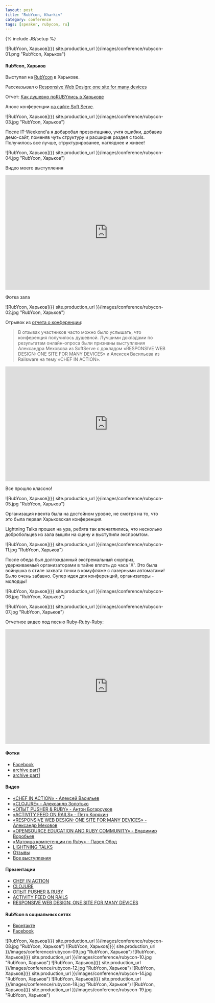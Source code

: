 ```yaml
---
layout: post
title: "RubYcon, Kharkiv"
category: conference
tags: [speaker, rubycon, ru]
---
```

{% include JB/setup %}




![RubYcon, Харьков]({{ site.production_url }}/images/conference/rubycon-01.png "RubYcon, Харьков")

#### RubYcon, Харьков

Выступал на [RubYcon](http://rubycon.in.ua) в Харькове.

Рассказывал о [Responsive Web Design: one site for many devices](http://rwd.pp.ua)

Отчет: [Как душевно поRUBYлись в Харькове](http://dou.ua/lenta/events/kak-dushevno-porubylis-v-harkove)

<!-- more -->


Анонс конференции [на сайте Soft Serve](http://softserve.ua/press-center/events/rubycon-2012).

![RubYcon, Харьков]({{ site.production_url }}/images/conference/rubycon-03.jpg "RubYcon, Харьков")

После IT-Weekend'a я добаробал презентацияю, учтя ошибки, добавив демо-сайт, поменяв чуть структуру и расширив раздел с tools. Получилось все лучше, структурированее, нагляднее и живее!

![RubYcon, Харьков]({{ site.production_url }}/images/conference/rubycon-04.jpg "RubYcon, Харьков")

Видео моего выступления

<iframe width="640" height="360" src="http://www.youtube.com/embed/joCUjjfrKmU" frameborder="0" allowfullscreen></iframe>

Фотка зала

![RubYcon, Харьков]({{ site.production_url }}/images/conference/rubycon-02.jpg "RubYcon, Харьков")

Отрывок из [отчета о конференции](http://dou.ua/lenta/events/kak-dushevno-porubylis-v-harkove):

> В отзывах участников часто можно было услышать, что конференция получилось душевной. 
> Лучшими докладами по результатам онлайн-опроса были признаны выступления Александра Меховова из SoftServe с докладом «RESPONSIVE WEB DESIGN: ONE SITE FOR MANY DEVICES» 
> и Алексея Васильева из Railsware на тему «CHEF IN ACTION».

<iframe width="640" height="360" src="http://www.youtube.com/embed/B1Cz4A5jh2M" frameborder="0" allowfullscreen></iframe>

Все прошло классно! 

![RubYcon, Харьков]({{ site.production_url }}/images/conference/rubycon-05.jpg "RubYcon, Харьков")

Организация ивента была на достойном уровне, не смотря на то, что это была первая Харьковская конференция. 

Lightning Talks прошел на ура, ребята так впечатлились, что несколько добробольцев из зала вышли на сцену и выступили экспромтом. 

![RubYcon, Харьков]({{ site.production_url }}/images/conference/rubycon-11.jpg "RubYcon, Харьков")

После обеда был долгожданный экстремальный сюрприз, удерживаемый организаторами в тайне вплоть до часа 'Х'. Это была войнушка в стиле захвата точки в комуфляже с лазерными автоматами! Было очень забавно. Супер идея для конференций, организаторы - молодцы!

![RubYcon, Харьков]({{ site.production_url }}/images/conference/rubycon-06.jpg "RubYcon, Харьков")

![RubYcon, Харьков]({{ site.production_url }}/images/conference/rubycon-07.jpg "RubYcon, Харьков")

Отчетное видео под песню Ruby-Ruby-Ruby:

<iframe width="640" height="360" src="http://www.youtube.com/embed/pHJFX0hhrHs" frameborder="0" allowfullscreen></iframe>


#### Фотки 
* [Facebook](http://www.facebook.com/media/set/?set=a.10200130161001767.2199576.1382916266&type=1)
* [archive part1](http://www.ex.ua/view_storage/168510341484)
* [archive part1](http://www.ex.ua/view_storage/900795762140)

#### Видео 
* [«CHEF IN ACTION» - Алексей Васильев](http://youtu.be/VxdAlfohffw)
* [«CLOJURE» - Александр Золотько](http://youtu.be/ENgETP7TRkU)
* [«ОПЫТ PUSHER & RUBY» - Антон Богарсуков](http://youtu.be/qPwaPqo5JAA)
* [«ACTIVITY FEED ON RAILS» - Петр Корякин](http://youtu.be/oguLjTvPwlA)
* [«RESPONSIVE WEB DESIGN: ONE SITE FOR MANY DEVICES» - Александр Меховов](http://youtu.be/joCUjjfrKmU)
* [«OPENSOURCE EDUCATION AND RUBY COMMUNITY» - Владимир Воробьев](http://youtu.be/xISjcuL7Bac)
* [«Матрица компетенции по Ruby» - Павел Обод](http://youtu.be/EtvRLzEMECU)
* [LIGHTNING TALKS](http://youtu.be/sh-p0Adx4fI)
* [Отзывы](http://youtu.be/B1Cz4A5jh2M)
* [Все выступления](http://www.youtube.com/user/AzaLess/videos?view=0)

#### Презентации 
* [CHEF IN ACTION](http://rubycon.in.ua/ppts/chief_in_action.zip)
* [CLOJURE](http://rubycon.in.ua/ppts/zolotko_clojure.pdf)
* [ОПЫТ PUSHER & RUBY](http://rubycon.in.ua/ppts/pusher_bogarsukov.pdf)
* [ACTIVITY FEED ON RAILS](http://rubycon.in.ua/ppts/koryakin_activitiy_feed.pdf)
* [RESPONSIVE WEB DESIGN: ONE SITE FOR MANY DEVICES](http://rwd.pp.ua/slide1)

#### RubYcon в социальных сетях 
* [Вконтакте](http://vk.com/rubycon.kharkiv)
* [Facebook](https://www.facebook.com/events/299794680125472/?fref=ts)


![RubYcon, Харьков]({{ site.production_url }}/images/conference/rubycon-08.jpg "RubYcon, Харьков")
![RubYcon, Харьков]({{ site.production_url }}/images/conference/rubycon-09.jpg "RubYcon, Харьков")
![RubYcon, Харьков]({{ site.production_url }}/images/conference/rubycon-10.jpg "RubYcon, Харьков")
![RubYcon, Харьков]({{ site.production_url }}/images/conference/rubycon-12.jpg "RubYcon, Харьков")
![RubYcon, Харьков]({{ site.production_url }}/images/conference/rubycon-14.jpg "RubYcon, Харьков")
![RubYcon, Харьков]({{ site.production_url }}/images/conference/rubycon-18.jpg "RubYcon, Харьков")
![RubYcon, Харьков]({{ site.production_url }}/images/conference/rubycon-19.jpg "RubYcon, Харьков")
